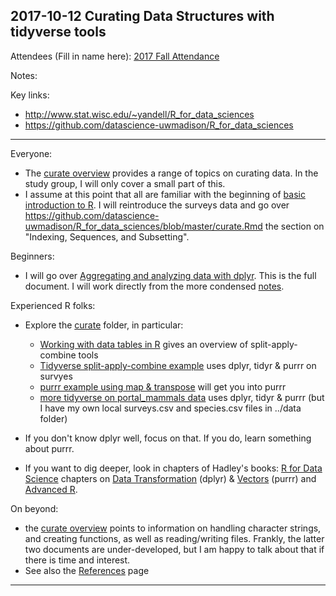 ## 2017-10-12 Curating Data Structures with tidyverse tools

Attendees (Fill in name here): [2017 Fall
Attendance](https://docs.google.com/spreadsheets/d/1JupVleXdS1lj_h1N2x4TfLVjgQfU_LPrw2OHZvXXgAs)

Notes:

Key links:

- <http://www.stat.wisc.edu/~yandell/R_for_data_sciences>
- <https://github.com/datascience-uwmadison/R_for_data_sciences>

* * * * *

Everyone:

-   The [curate overview](https://github.com/datascience-uwmadison/R_for_data_sciences/blob/master/curate.md) provides a range of topics on curating data. In the study group, I will only cover a small part of this.
-   I assume at this point that all are familiar with the beginning of [basic introduction to R](http://kbroman.org/datacarpentry_R_2017-01-10/01-intro-to-R.html). I will reintroduce the surveys data and go over <https://github.com/datascience-uwmadison/R_for_data_sciences/blob/master/curate.Rmd> the section on "Indexing, Sequences, and Subsetting".

Beginners:

-   I will go over [Aggregating and analyzing data with dplyr](http://kbroman.org/datacarpentry_R_2017-01-10/02-dplyr.html). This is the full document. I will work directly from the more condensed [notes](http://kbroman.org/datacarpentry_R_2017-01-10/02-notes.html).

Experienced R folks:

-   Explore the [curate](https://github.com/datascience-uwmadison/R_for_data_sciences/tree/master/curate) folder, in particular:
    +   [Working with data tables in R](https://github.com/datascience-uwmadison/R_for_data_sciences/blob/master/curate/data_tables.Rmd) gives an overview of split-apply-combine tools
    +   [Tidyverse split-apply-combine example](https://github.com/datascience-uwmadison/R_for_data_sciences/blob/master/curate/tidyverse.Rmd) uses dplyr, tidyr & purrr on survyes
    +   [purrr example using map & transpose](https://github.com/datascience-uwmadison/R_for_data_sciences/blob/master/curate/purrr.Rmd) will get you into purrr
    +   [more tidyverse on portal_mammals data](https://github.com/datascience-uwmadison/R_for_data_sciences/blob/master/curate/species.Rmd) uses
    dplyr, tidyr & purrr (but I have my own local surveys.csv and species.csv files in ../data folder)

-   If you don't know dplyr well, focus on that. If you do, learn something about purrr.
-   If you want to dig deeper, look in chapters of Hadley's books: [R for Data Science](http://r4ds.had.co.nz) chapters on [Data Transformation](http://r4ds.had.co.nz/transform.html) (dplyr) &
    [Vectors](http://r4ds.had.co.nz/vectors.html) (purrr) and
    [Advanced R](http://adv-r.had.co.nz/).

On beyond:

-   the [curate overview](https://github.com/datascience-uwmadison/R_for_data_sciences/blob/master/curate.md) points
    to information on handling character strings, and creating
    functions, as well as reading/writing files. Frankly, the latter two
    documents are under-developed, but I am happy to talk about that if
    there is time and interest.
-   See also the
    [References](https://github.com/datascience-uwmadison/R_for_data_sciences/blob/master/reference.md) page

* * * * *


